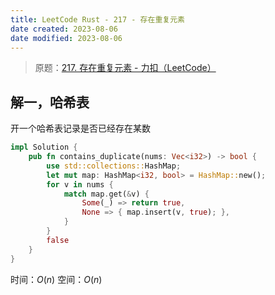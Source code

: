```yaml
---
title: LeetCode Rust - 217 - 存在重复元素
date created: 2023-08-06
date modified: 2023-08-06
---
```


> 原题：[217. 存在重复元素 - 力扣（LeetCode）](https://leetcode.cn/problems/contains-duplicate/)

## 解一，哈希表

开一个哈希表记录是否已经存在某数

```rust
impl Solution {
    pub fn contains_duplicate(nums: Vec<i32>) -> bool {
        use std::collections::HashMap;
        let mut map: HashMap<i32, bool> = HashMap::new();
        for v in nums {
            match map.get(&v) {
                Some(_) => return true,
                None => { map.insert(v, true); },
            }
        }
        false
    }
}
```

时间：$O(n)$
空间：$O(n)$